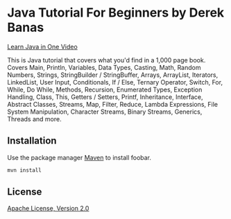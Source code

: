 # Java Tutorial For Beginners by Derek Banas

[Learn Java in One Video](https://www.youtube.com/watch?v=n-xAqcBCws4)

This is Java tutorial that covers what you'd find in a 1,000 page book. Covers Main, Println, Variables, Data Types, Casting, Math, Random Numbers, Strings, StringBuilder / StringBuffer, Arrays, ArrayList, Iterators, LinkedList, User Input, Conditionals, If / Else, Ternary Operator, Switch, For, While, Do While, Methods, Recursion, Enumerated Types, Exception Handling, Class, This, Getters / Setters, Printf, Inheritance, Interface, Abstract Classes, Streams, Map, Filter, Reduce, Lambda Expressions, File System Manipulation, Character Streams, Binary Streams, Generics, Threads and more.

## Installation

Use the package manager [Maven](https://maven.apache.org/) to install foobar.

```bash
mvn install
```

## License
[Apache License, Version 2.0](https://www.apache.org/licenses/LICENSE-2.0)
